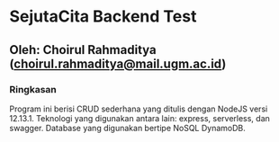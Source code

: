 # SejutaCita Backend Test
## Oleh: Choirul Rahmaditya (choirul.rahmaditya@mail.ugm.ac.id)

### Ringkasan
Program ini berisi CRUD sederhana yang ditulis dengan NodeJS versi 12.13.1. Teknologi yang digunakan antara lain: express, serverless, dan swagger. Database yang digunakan bertipe NoSQL DynamoDB.  
